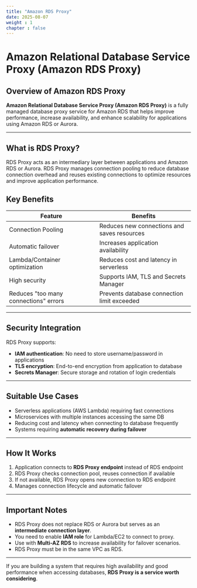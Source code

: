 ```yaml
---
title: "Amazon RDS Proxy"
date: 2025-08-07
weight : 1 
chapter : false
---
```


# Amazon Relational Database Service Proxy (Amazon RDS Proxy) 

## Overview of Amazon RDS Proxy

**Amazon Relational Database Service Proxy (Amazon RDS Proxy)** is a fully managed database proxy service for Amazon RDS that helps improve performance, increase availability, and enhance scalability for applications using Amazon RDS or Aurora.

---

## What is RDS Proxy?

RDS Proxy acts as an intermediary layer between applications and Amazon RDS or Aurora. RDS Proxy manages connection pooling to reduce database connection overhead and reuses existing connections to optimize resources and improve application performance.

## Key Benefits

| Feature                      | Benefits                                          |
|------------------------------|---------------------------------------------------|
| Connection Pooling           | Reduces new connections and saves resources       |
| Automatic failover           | Increases application availability                 |
| Lambda/Container optimization| Reduces cost and latency in serverless           |
| High security               | Supports IAM, TLS and Secrets Manager            |
| Reduces "too many connections" errors | Prevents database connection limit exceeded |

---

## Security Integration

RDS Proxy supports:

- **IAM authentication**: No need to store username/password in applications
- **TLS encryption**: End-to-end encryption from application to database
- **Secrets Manager**: Secure storage and rotation of login credentials

---

## Suitable Use Cases

- Serverless applications (AWS Lambda) requiring fast connections
- Microservices with multiple instances accessing the same DB
- Reducing cost and latency when connecting to database frequently
- Systems requiring **automatic recovery during failover**

---

## How It Works

1. Application connects to **RDS Proxy endpoint** instead of RDS endpoint
2. RDS Proxy checks connection pool, reuses connection if available
3. If not available, RDS Proxy opens new connection to RDS endpoint
4. Manages connection lifecycle and automatic failover

---

## Important Notes

- RDS Proxy does not replace RDS or Aurora but serves as an **intermediate connection layer**.
- You need to enable **IAM role** for Lambda/EC2 to connect to proxy.
- Use with **Multi-AZ RDS** to increase availability for failover scenarios.
- RDS Proxy must be in the same VPC as RDS.

---

If you are building a system that requires high availability and good performance when accessing databases, **RDS Proxy is a service worth considering**.